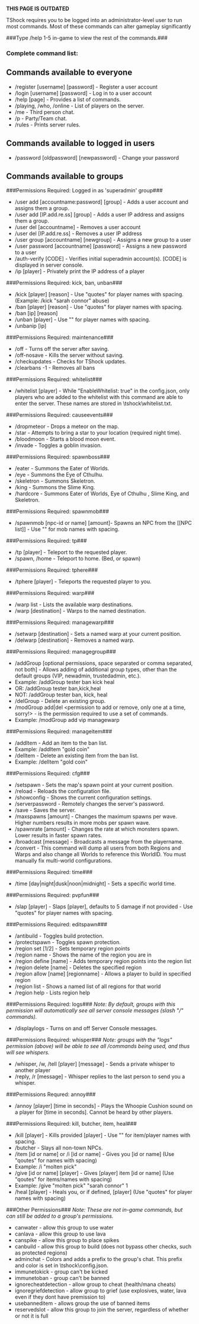 **THIS PAGE IS OUTDATED**


TShock requires you to be logged into an administrator-level user to run most commands. 
Most of these commands can alter gameplay significantly

###Type /help 1-5 in-game to view the rest of the commands.###

### Complete command list:

## Commands available to everyone
* /register [username] [password] - Register a user account
* /login [username] [password] - Log in to a user account
* /help [page] - Provides a list of commands.
* /playing, /who, /online - List of players on the server.
* /me - Third person chat.
* /p - Party/Team chat.
* /rules - Prints server rules.

## Commands available to logged in users
* /password [oldpassword] [newpassword] - Change your password

## Commands available to groups ##

###Permissions Required: Logged in as 'superadmin' group###

* /user add [accountname:password] [group] - Adds a user account and assigns them a group.
* /user add [IP.add.re.ss] [group] - Adds a user IP address  and assigns them a group.
* /user del [accountname] - Removes a user account
* /user del [IP.add.re.ss] - Removes a user IP address
* /user group [accountname] [newgroup] - Assigns a new group to a user
* /user password [accountname] [password] - Assigns a new password to a user
* /auth-verify [CODE] - Verifies initial superadmin account(s). [CODE] is displayed in server console.
* /ip [player] - Privately print the IP address of a player

###Permissions Required: kick, ban, unban###

* /kick [player] [reason] - Use "quotes" for player names with spacing. (Example: /kick "sarah connor" abuse)
* /ban [player] [reason] - Use "quotes" for player names with spacing.
* /ban [ip] [reason]
* /unban [player] - Use "" for player names with spacing.
* /unbanip [ip]

###Permissions Required: maintenance###

* /off - Turns off the server after saving.
* /off-nosave - Kills the server without saving.
* /checkupdates - Checks for TShock updates.
* /clearbans -1 - Removes all bans

###Permissions Required: whitelist###

* /whitelist [player] - While "EnableWhitelist: true" in the config.json, only players who are added to the whitelist with this command are able to enter the server. These names are stored in \tshock\whitelist.txt.

###Permissions Required: causeevents###

* /dropmeteor - Drops a meteor on the map.
* /star - Attempts to bring a star to your location (required night time).
* /bloodmoon - Starts a blood moon event.
* /invade - Toggles a goblin invasion.

###Permissions Required: spawnboss###

* /eater - Summons the Eater of Worlds.
* /eye - Summons the Eye of Cthulhu.
* /skeletron - Summons Skeletron.
* /king - Summons the Slime King.
* /hardcore - Summons Eater of Worlds, Eye of Cthulhu , Slime King, and Skeletron.

###Permissions Required: spawnmob###

* /spawnmob [npc-id or name] [amount]- Spawns an NPC from the [[NPC list]] - Use "" for mob names with spacing.

###Permissions Required: tp###

* /tp [player] - Teleport to the requested player.
* /spawn, /home - Teleport to home. (Bed, or spawn)

###Permissions Required: tphere###

* /tphere [player] - Teleports the requested player to you.

###Permissions Required: warp###

* /warp list - Lists the available warp destinations.
* /warp [destination] - Warps to the named destination.

###Permissions Required: managewarp###

* /setwarp [destination] - Sets a named warp at your current position.
* /delwarp [destination] - Removes a named warp.

###Permissions Required: managegroup###

* /addGroup <group name> [optional permissions, space separated or comma separated, not both] - Allows adding of additional group types, other than the default groups (VIP, newadmin, trustedadmin, etc.).
 * Example: /addGroup tester ban kick heal 
 * OR: /addGroup tester ban,kick,heal 
 * NOT: /addGroup tester ban, kick, heal
* /delGroup <group name> - Delete an existing group.
* /modGroup add|del <group name> <permission to add or remove, only one at a time, sorry!> - <permission> is the permission required to use a set of commands.
 * Example: /modGroup add vip managewarp


###Permissions Required: manageitem###
* /addItem <item name or id> - Add an item to the ban list.
 * Example: /addItem "gold coin"
* /delItem <item name or id> - Delete an existing item from the ban list.
 * Example: /delItem "gold coin"


###Permissions Required: cfg###

* /setspawn - Sets the map's spawn point at your current position.
* /reload - Reloads the configuration file.
* /showconfig - Shows the current configuration settings.
* /serverpassword - Remotely changes the server's password.
* /save - Saves the server.
* /maxspawns [amount] - Changes the maximum spawns per wave. Higher numbers results in more mobs per spawn wave.
* /spawnrate [amount] - Changes the rate at which monsters spawn. Lower results in faster spawn rates.
* /broadcast [message] - Broadcasts a message from the <Server> playername.
* /convert - This command will dump all users from both Regions and Warps and also change all Worlds to reference this WorldID. You must manually fix multi-world configurations.

###Permissions Required: time###

* /time [day|night|dusk|noon|midnight] - Sets a specific world time.

###Permissions Required: pvpfun###

* /slap [player] <damage> - Slaps [player], defaults to 5 damage if not provided - Use "quotes" for player names with spacing.

###Permissions Required: editspawn###

* /antibuild - Toggles build protection.
* /protectspawn - Toggles spawn protection.
* /region set [1/2] - Sets temporary region points
* /region name - Shows the name of the region you are in
* /region define [name] - Adds temporary region points into the region list
* /region delete [name] - Deletes the specified region
* /region allow [name] [regionname] - Allows a player to build in specified region
* /region list - Shows a named list of all regions for that world
* /region help - Lists region help

###Permissions Required: logs###
_Note: By default, groups with this permission will automatically see all server console messages (slash "/" commands)._

* /displaylogs - Turns on and off Server Console messages.

###Permissions Required: whisper###
_Note: groups with the "logs" permission (above) will be able to see all /commands being used, and thus will see whispers._

* /whisper, /w, /tell [player] [message] - Sends a private whisper to another player
* /reply, /r [message] - Whisper replies to the last person to send you a whisper.

###Permissions Requred: annoy###

* /annoy [player] [time in seconds] - Plays the Whoopie Cushion sound on a player for [time in seconds]. Cannot be heard by other players.

###Permissions Required: kill, butcher, item, heal###

* /kill [player] - Kills provided [player] - Use "" for item/player names with spacing.
* /butcher - Slays all non-town NPCs.
* /item [id or name] <amount> or /i [id or name] <amount>- Gives you [id or name] (Use "qoutes" for names with spacing)
 * Example: /i "molten pick"
* /give [id or name] [player] <amount> - Gives [player] item [id or name] (Use "qoutes" for items/names with spacing)
 * Example: /give "molten pick" "sarah connor" 1
* /heal [player] - Heals you, or if defined, [player] (Use "quotes" for player names with spacing)

###Other Permissions###
_Note: These are not in-game commands, but can still be added to a group's permissions._

* canwater - allow this group to use water
* canlava - allow this group to use lava
* canspike - allow this group to place spikes
* canbuild - allow this group to build (does not bypass other checks, such as protected regions)
* adminchat - Colors and adds a prefix to the group's chat. This prefix and color is set in \tshock\config.json.
* immunetokick - group can't be kicked
* immunetoban - group can't be banned
* ignorecheatdetection - allow group to cheat (health/mana cheats) 
* ignoregriefdetection - allow group to grief (use explosives, water, lava even if they dont have premission to)
* usebanneditem - allows group the use of banned items
* reservedslot - allow this group to join the server, regardless of whether or not it is full